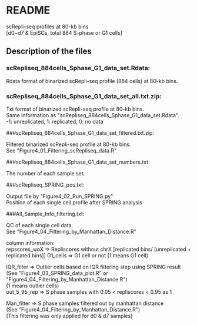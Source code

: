 # README

scRepli-seq profiles at 80-kb bins  
[d0~d7 & EpiSCs, total 884 S-phase or G1 cells]

## Description of the files
 
### scRepliseq_884cells_Sphase_G1_data_set.Rdata:

Rdata format of binarized scRepli-seq profile (884 cells) at 80-kb bins.

### scRepliseq_884cells_Sphase_G1_data_set_all.txt.zip:

Txt format of binarized scRepli-seq profile at 80-kb bins.  
Same information as "scRepliseq_884cells_Sphase_G1_data_set.Rdata".  
-1: unreplicated, 1: replicated, 0: no data

###scRepliseq_884cells_Sphase_G1_data_set_filtered.txt.zip:

Filtered binarized scRepli-seq profile at 80-kb bins.  
See "Figure4\_01\_Filtering\_scRepliseq\_data.R"

###scRepliseq_884cells_Sphase_G1_data_set_numbers.txt:

The number of each sample set.

###scRepliseq_SPRING_pos.txt:

Output file by "Figure4\_02\_Run\_SPRING.py"  
Position of each single cell profile after SPRING analysis

###All_Sample_Info_filtering.txt:

QC of each single cell data.  
See "Figure4\_04\_Filtering\_by\_Manhattan\_Distance.R"

column information:  
repscores_woX => Repliscores without chrX [replicated bins/ [unreplicated + replicated bins]]
G1\_cells => G1 cell or not (1 means G1 cell)  

IQR\_filter => Outlier cells based on IQR filtering step using SPRING result  
(See "Figure4\_03\_SPRING\_data\_plot.R" or "Figure4\_04\_Filtering\_by\_Manhattan\_Distance.R")  
(1 means outlier cells)  
out\_5\_95\_rep => S phase samples with 0.05 < repliscores < 0.95 as 1  

Man\_filter => S phase samples filtered out by manhattan distance  
(See "Figure4\_04\_Filtering\_by\_Manhattan\_Distance.R")  
(This filtering was only applied for d0 & d7 samples)